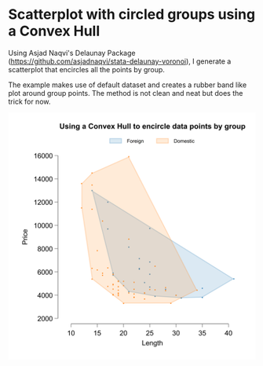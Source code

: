 # Scatterplot with circled groups using a Convex Hull

Using Asjad Naqvi's Delaunay Package (https://github.com/asjadnaqvi/stata-delaunay-voronoi), I generate a scatterplot that encircles all the points by group. 

The example makes use of default dataset and creates a rubber band like plot around group points. The method is not clean and neat but does the trick for now.


![alt text](https://github.com/fahad-mirza/scatterplot-with-circled-points-using-convex-hull/raw/main/scatterplot_encircle_convex_hull.png?raw=true)
